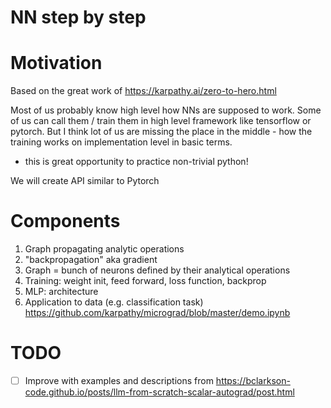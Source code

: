 # NN step by step
# Motivation

Based on the great work of https://karpathy.ai/zero-to-hero.html

Most of us probably know high level how NNs are supposed to work. Some of us can call them / train them in high level framework like tensorflow or pytorch. But I think lot of us are missing the place in the middle - how the training works on implementation level in basic terms.

+ this is great opportunity to practice non-trivial python!

We will create API similar to Pytorch

# Components
1. Graph propagating analytic operations
2. "backpropagation" aka gradient
3. Graph = bunch of neurons defined by their analytical operations
4. Training: weight init, feed forward, loss function, backprop
4. MLP: architecture
5. Application to data (e.g. classification task) https://github.com/karpathy/micrograd/blob/master/demo.ipynb

# TODO
- [ ] Improve with examples and descriptions from https://bclarkson-code.github.io/posts/llm-from-scratch-scalar-autograd/post.html
